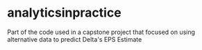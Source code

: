 # analyticsinpractice
Part of the code used in a capstone project that focused on using alternative data to predict Delta's EPS Estimate
